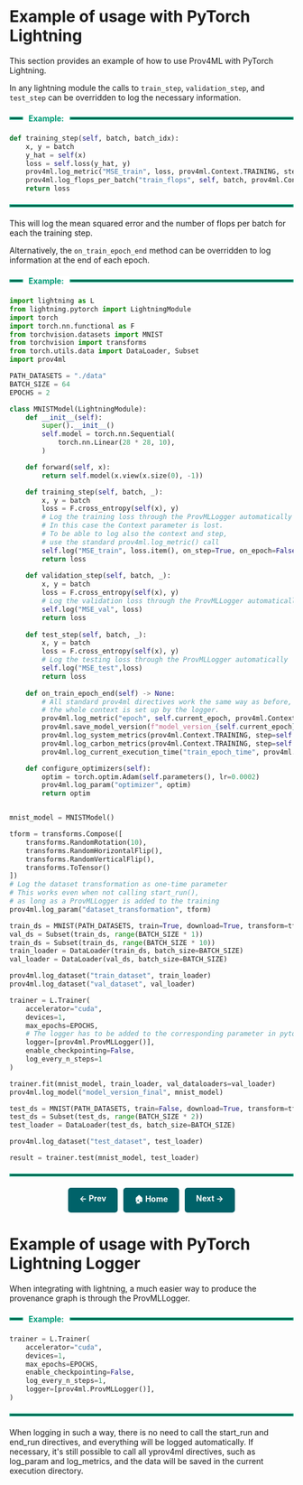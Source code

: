 
# Example of usage with PyTorch Lightning

This section provides an example of how to use Prov4ML with PyTorch Lightning.

In any lightning module the calls to `train_step`, `validation_step`, and `test_step` can be overridden to log the necessary information.

<div style="display: flex; align-items: center; margin: 20px 0;">
    <hr style="flex-grow: 0.05; border: 2px solid #009B77; margin: 0;">
    <span style="background: white; padding: 0 10px; font-weight: bold; color: #009B77;">Example:</span>
    <hr style="flex-grow: 1; border: 2px solid #009B77; margin: 0;">
</div>


```python
def training_step(self, batch, batch_idx):
    x, y = batch
    y_hat = self(x)
    loss = self.loss(y_hat, y)
    prov4ml.log_metric("MSE_train", loss, prov4ml.Context.TRAINING, step=self.current_epoch)
    prov4ml.log_flops_per_batch("train_flops", self, batch, prov4ml.Context.TRAINING,step=self.current_epoch)
    return loss
```


<hr style="border: 2px solid #009B77; margin: 20px 0;">

This will log the mean squared error and the number of flops per batch for each the training step.

Alternatively, the `on_train_epoch_end` method can be overridden to log information at the end of each epoch.

<div style="display: flex; align-items: center; margin: 20px 0;">
    <hr style="flex-grow: 0.05; border: 2px solid #009B77; margin: 0;">
    <span style="background: white; padding: 0 10px; font-weight: bold; color: #009B77;">Example:</span>
    <hr style="flex-grow: 1; border: 2px solid #009B77; margin: 0;">
</div>

```python
import lightning as L
from lightning.pytorch import LightningModule
import torch
import torch.nn.functional as F
from torchvision.datasets import MNIST
from torchvision import transforms
from torch.utils.data import DataLoader, Subset
import prov4ml

PATH_DATASETS = "./data"
BATCH_SIZE = 64
EPOCHS = 2

class MNISTModel(LightningModule):
    def __init__(self):
        super().__init__()
        self.model = torch.nn.Sequential(
            torch.nn.Linear(28 * 28, 10), 
        )

    def forward(self, x):
        return self.model(x.view(x.size(0), -1))

    def training_step(self, batch, _):
        x, y = batch
        loss = F.cross_entropy(self(x), y)
        # Log the training loss through the ProvMLLogger automatically
        # In this case the Context parameter is lost. 
        # To be able to log also the context and step, 
        # use the standard prov4ml.log_metric() call
        self.log("MSE_train", loss.item(), on_step=True, on_epoch=False, prog_bar=True, sync_dist=True)
        return loss
    
    def validation_step(self, batch, _):
        x, y = batch
        loss = F.cross_entropy(self(x), y)
        # Log the validation loss through the ProvMLLogger automatically
        self.log("MSE_val", loss)
        return loss
    
    def test_step(self, batch, _):
        x, y = batch
        loss = F.cross_entropy(self(x), y)
        # Log the testing loss through the ProvMLLogger automatically
        self.log("MSE_test",loss)
        return loss
    
    def on_train_epoch_end(self) -> None:
        # All standard prov4ml directives work the same way as before, 
        # the whole context is set up by the logger.
        prov4ml.log_metric("epoch", self.current_epoch, prov4ml.Context.TRAINING, step=self.current_epoch)
        prov4ml.save_model_version(f"model_version_{self.current_epoch}", self, prov4ml.Context.TRAINING, step=self.current_epoch)
        prov4ml.log_system_metrics(prov4ml.Context.TRAINING, step=self.current_epoch)
        prov4ml.log_carbon_metrics(prov4ml.Context.TRAINING, step=self.current_epoch)
        prov4ml.log_current_execution_time("train_epoch_time", prov4ml.Context.TRAINING, self.current_epoch)

    def configure_optimizers(self):
        optim = torch.optim.Adam(self.parameters(), lr=0.0002)
        prov4ml.log_param("optimizer", optim)
        return optim


mnist_model = MNISTModel()

tform = transforms.Compose([
    transforms.RandomRotation(10), 
    transforms.RandomHorizontalFlip(),
    transforms.RandomVerticalFlip(),
    transforms.ToTensor()
])
# Log the dataset transformation as one-time parameter
# This works even when not calling start_run(), 
# as long as a ProvMLLogger is added to the training
prov4ml.log_param("dataset_transformation", tform)

train_ds = MNIST(PATH_DATASETS, train=True, download=True, transform=tform)
val_ds = Subset(train_ds, range(BATCH_SIZE * 1))
train_ds = Subset(train_ds, range(BATCH_SIZE * 10))
train_loader = DataLoader(train_ds, batch_size=BATCH_SIZE)
val_loader = DataLoader(val_ds, batch_size=BATCH_SIZE)

prov4ml.log_dataset("train_dataset", train_loader)
prov4ml.log_dataset("val_dataset", val_loader)

trainer = L.Trainer(
    accelerator="cuda",
    devices=1,
    max_epochs=EPOCHS,
    # The logger has to be added to the corresponding parameter in pytorch lightning
    logger=[prov4ml.ProvMLLogger()],
    enable_checkpointing=False, 
    log_every_n_steps=1
)

trainer.fit(mnist_model, train_loader, val_dataloaders=val_loader)
prov4ml.log_model("model_version_final", mnist_model)

test_ds = MNIST(PATH_DATASETS, train=False, download=True, transform=tform)
test_ds = Subset(test_ds, range(BATCH_SIZE * 2))
test_loader = DataLoader(test_ds, batch_size=BATCH_SIZE)

prov4ml.log_dataset("test_dataset", test_loader)

result = trainer.test(mnist_model, test_loader)
```

<hr style="border: 2px solid #009B77; margin: 20px 0;">


<div style="display: flex; justify-content: center; gap: 10px; margin-top: 20px;">
    <a href="usage_pytorch.md" style="text-decoration: none; background-color: #006269; color: white; padding: 10px 20px; border-radius: 5px; font-weight: bold; transition: 0.3s;">← Prev</a>
    <a href="." style="text-decoration: none; background-color: #006269; color: white; padding: 10px 20px; border-radius: 5px; font-weight: bold; transition: 0.3s;">🏠 Home</a>
    <a href="usage_itwinAI_logger.md" style="text-decoration: none; background-color: #006269; color: white; padding: 10px 20px; border-radius: 5px; font-weight: bold; transition: 0.3s;">Next →</a>
</div>

# Example of usage with PyTorch Lightning Logger

When integrating with lightning, a much easier way to produce the provenance graph is through the ProvMLLogger. 

<div style="display: flex; align-items: center; margin: 20px 0;">
    <hr style="flex-grow: 0.05; border: 2px solid #009B77; margin: 0;">
    <span style="background: white; padding: 0 10px; font-weight: bold; color: #009B77;">Example:</span>
    <hr style="flex-grow: 1; border: 2px solid #009B77; margin: 0;">
</div>


```python
trainer = L.Trainer(
    accelerator="cuda",
    devices=1,
    max_epochs=EPOCHS,
    enable_checkpointing=False, 
    log_every_n_steps=1, 
    logger=[prov4ml.ProvMLLogger()],
)
```

<hr style="border: 2px solid #009B77; margin: 20px 0;">

When logging in such a way, there is no need to call the start_run and end_run directives, and everything will be logged automatically. 
If necessary, it's still possible to call all yprov4ml directives, such as log_param and log_metrics, and the data will be saved in the current execution directory. 